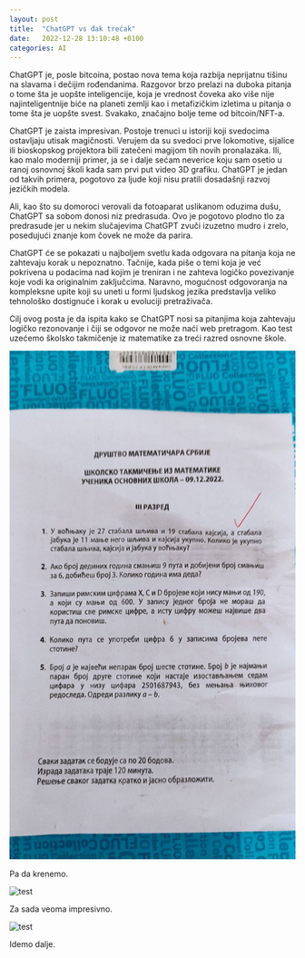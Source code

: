 ```yaml
---
layout: post
title:  "ChatGPT vs đak trećak"
date:   2022-12-28 13:10:48 +0100
categories: AI
---
```

ChatGPT je, posle bitcoina, postao nova tema koja razbija neprijatnu tišinu na slavama i dečijim rođendanima. Razgovor brzo prelazi na duboka pitanja o tome šta je uopšte inteligencije, koja je vrednost čoveka ako više nije najinteligentnije biće na planeti zemlji kao i metafizičkim izletima u pitanja o tome šta je uopšte svest. Svakako, značajno bolje teme od bitcoin/NFT-a.

ChatGPT je zaista impresivan. Postoje trenuci u istoriji koji svedocima ostavljaju utisak magičnosti. Verujem da su svedoci prve lokomotive, sijalice ili bioskopskog projektora bili zatečeni magijom tih novih pronalazaka. Ili, kao malo moderniji primer, ja se i dalje sećam neverice koju sam osetio u ranoj osnovnoj školi kada sam prvi put video 3D grafiku. ChatGPT je jedan od takvih primera, pogotovo za ljude koji nisu pratili dosadašnji razvoj jezičkih modela.

Ali, kao što su domoroci verovali da fotoaparat uslikanom oduzima dušu, ChatGPT sa sobom donosi niz predrasuda. Ovo je pogotovo plodno tlo za predrasude jer u nekim slučajevima ChatGPT zvuči izuzetno mudro i zrelo, posedujući znanje kom čovek ne može da parira.

ChatGPT će se pokazati u najboljem svetlu kada odgovara na pitanja koja ne zahtevaju korak u nepoznatno. Tačnije, kada piše o temi koja je već pokrivena u podacima nad kojim je treniran i ne zahteva logičko povezivanje koje vodi ka originalnim zaključcima. Naravno, mogućnost odgovoranja na kompleksne upite koji su uneti u formi ljudskog jezika predstavlja veliko tehnološko dostignuće i korak u evoluciji pretraživača.

Cilj ovog posta je da ispita kako se ChatGPT nosi sa pitanjima koja zahtevaju logičko rezonovanje i čiji se odgovor ne može naći web pretragom. Kao test uzećemo školsko takmičenje iz matematike za treći razred osnovne škole.

![test](/assets/test_matematika.jpg)

Pa da krenemo.

![test](/assets/zadatak1.png)

Za sada veoma impresivno.

![test](/assets/zadatak2.png)

Idemo dalje.